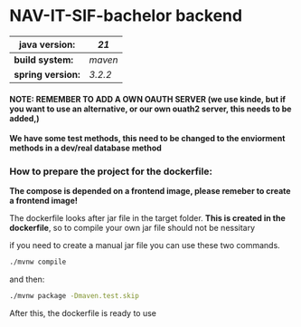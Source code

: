 # NAV-IT-SIF-bachelor backend
| java version:   | _21_         |  
|--------------|--------------|
| **build system:**   | _maven_      |
| **spring version:** | _3.2.2_      |




#### NOTE: REMEMBER TO ADD A OWN OAUTH SERVER (we use kinde, but if you want to use an alternative, or our own ouath2 server, this needs to be added,)


**We have some test methods, this need to be changed to the enviorment methods in a dev/real database method**
### How to prepare the project for the dockerfile:
**The compose is depended on a frontend image, please remeber to create a frontend image!**

The dockerfile looks after jar file in the target folder. **This is created in the dockerfile**, so to compile your own jar file should not be nessitary

if you need to create a manual jar file you can use these two commands. 

```bash
./mvnw compile
```
and then:  
```bash 
./mvnw package -Dmaven.test.skip
```


After this, the dockerfile is ready to use